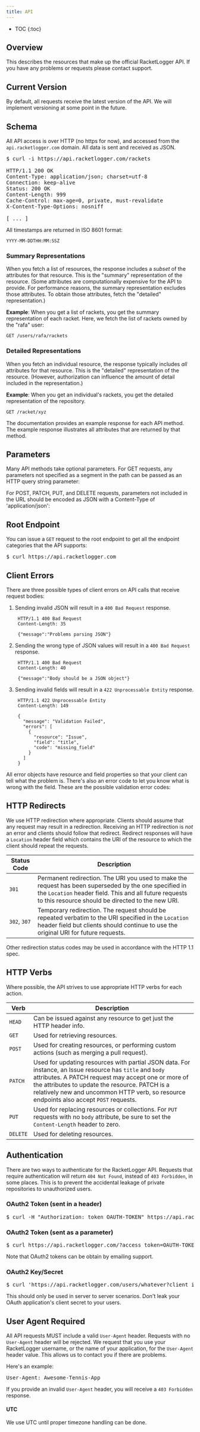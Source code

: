 ```yaml
---
title: API
---
```

* TOC
{:toc}

## Overview

This describes the resources that make up the official RacketLogger API. If you have any problems or requests please contact
support.

## Current Version

By default, all requests receive the latest version of the API. We will implement versioning at some point in the future.

## Schema

All API access is over HTTP (no https for now), and accessed from the `api.racketlogger.com`
domain. All data is sent and received as JSON.

<pre class="terminal">
$ curl -i https://api.racketlogger.com/rackets

HTTP/1.1 200 OK
Content-Type: application/json; charset=utf-8
Connection: keep-alive
Status: 200 OK
Content-Length: 999
Cache-Control: max-age=0, private, must-revalidate
X-Content-Type-Options: nosniff

[ ... ]
</pre>

All timestamps are returned in ISO 8601 format:

    YYYY-MM-DDTHH:MM:SSZ

### Summary Representations

When you fetch a list of resources, the response includes a _subset_ of the
attributes for that resource. This is the "summary" representation of the
resource. (Some attributes are computationally expensive for the API to provide.
For performance reasons, the summary representation excludes those attributes.
To obtain those attributes, fetch the "detailed" representation.)

**Example**: When you get a list of rackets, you get the summary
representation of each racket. Here, we fetch the list of rackets owned
by the "rafa" user:

    GET /users/rafa/rackets

### Detailed Representations

When you fetch an individual resource, the response typically includes _all_
attributes for that resource. This is the "detailed" representation of the
resource. (However, authorization can influence the amount of detail
included in the representation.)

**Example**: When you get an individual's rackets, you get the detailed
representation of the repository.

    GET /racket/xyz

The documentation provides an example response for each API method. The example
response illustrates all attributes that are returned by that method.

## Parameters

Many API methods take optional parameters. For GET requests, any parameters not
specified as a segment in the path can be passed as an HTTP query string
parameter:

For POST, PATCH, PUT, and DELETE requests, parameters not included in the URL should be encoded as JSON
with a Content-Type of 'application/json':

## Root Endpoint

You can issue a `GET` request to the root endpoint to get all the endpoint categories that the API supports:

<pre class="terminal">
$ curl https://api.racketlogger.com
</pre>

## Client Errors

There are three possible types of client errors on API calls that
receive request bodies:

1. Sending invalid JSON will result in a `400 Bad Request` response.

        HTTP/1.1 400 Bad Request
        Content-Length: 35

        {"message":"Problems parsing JSON"}

2. Sending the wrong type of JSON values will result in a `400 Bad
   Request` response.

        HTTP/1.1 400 Bad Request
        Content-Length: 40

        {"message":"Body should be a JSON object"}

3. Sending invalid fields will result in a `422 Unprocessable Entity`
   response.

        HTTP/1.1 422 Unprocessable Entity
        Content-Length: 149

        {
          "message": "Validation Failed",
          "errors": [
            {
              "resource": "Issue",
              "field": "title",
              "code": "missing_field"
            }
          ]
        }

All error objects have resource and field properties so that your client
can tell what the problem is.  There's also an error code to let you
know what is wrong with the field.  These are the possible validation error
codes:


## HTTP Redirects

We use HTTP redirection where appropriate. Clients should assume that any
request may result in a redirection. Receiving an HTTP redirection is *not* an
error and clients should follow that redirect. Redirect responses will have a
`Location` header field which contains the URI of the resource to which the
client should repeat the requests.

Status Code | Description
-----------|-----------|
`301` | Permanent redirection. The URI you used to make the request has been superseded by the one specified in the `Location` header field. This and all future requests to this resource should be directed to the new URI.
`302`, `307` | Temporary redirection. The request should be repeated verbatim to the URI specified in the `Location` header field but clients should continue to use the original URI for future requests.

Other redirection status codes may be used in accordance with the HTTP 1.1 spec.

## HTTP Verbs

Where possible, the API strives to use appropriate HTTP verbs for each
action.

Verb | Description
-----|-----------
`HEAD` | Can be issued against any resource to get just the HTTP header info.
`GET` | Used for retrieving resources.
`POST` | Used for creating resources, or performing custom actions (such as merging a pull request).
`PATCH` | Used for updating resources with partial JSON data.  For instance, an Issue resource has `title` and `body` attributes.  A PATCH request may accept one or more of the attributes to update the resource.  PATCH is a relatively new and uncommon HTTP verb, so resource endpoints also accept `POST` requests.
`PUT` | Used for replacing resources or collections. For `PUT` requests with no `body` attribute, be sure to set the `Content-Length` header to zero.
`DELETE` |Used for deleting resources.

## Authentication

There are two ways to authenticate for the RacketLogger API.  Requests that
require authentication will return `404 Not Found`, instead of
`403 Forbidden`, in some places.  This is to prevent the accidental leakage
of private repositories to unauthorized users.

### OAuth2 Token (sent in a header)

<pre class="terminal">
$ curl -H "Authorization: token OAUTH-TOKEN" https://api.racketlogger.com
</pre>

### OAuth2 Token (sent as a parameter)

<pre class="terminal">
$ curl https://api.racketlogger.com/?access_token=OAUTH-TOKEN
</pre>

Note that OAuth2 tokens can be obtain by emailing support.

### OAuth2 Key/Secret

<pre class="terminal">
$ curl 'https://api.racketlogger.com/users/whatever?client_id=xxxx&client_secret=yyyy'
</pre>

This should only be used in server to server scenarios.  Don't leak your
OAuth application's client secret to your users.

## User Agent Required

All API requests MUST include a valid `User-Agent` header. Requests with no `User-Agent`
header will be rejected. We request that you use your RacketLogger username, or the name of your
application, for the `User-Agent` header value. This allows us to contact you if there are problems.

Here's an example:

<pre class="terminal">
User-Agent: Awesome-Tennis-App
</pre>

If you provide an invalid `User-Agent` header, you will receive a `403 Forbidden` response.

#### UTC

We use UTC until proper timezone handling can be done.
